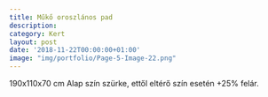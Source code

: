 ```yaml
---
title: Műkő oroszlános pad
description:
category: Kert
layout: post
date: '2018-11-22T00:00:00+01:00'
image: "img/portfolio/Page-5-Image-22.png"
---
```

190x110x70 cm
Alap szín szürke, ettől
eltérő szín esetén
+25% felár.
